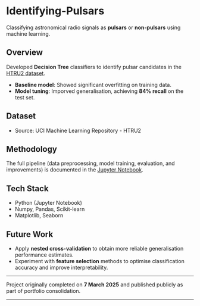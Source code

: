 # Identifying-Pulsars

Classifying astronomical radio signals as **pulsars** or **non-pulsars** using machine learning.

## Overview
Developed **Decision Tree** classifiers to identify pulsar candidates in the [HTRU2 dataset](https://archive.ics.uci.edu/dataset/372/htru2).

- **Baseline model**: Showed significant overfitting on training data.
- **Model tuning**: Imporved generalisation, achieving **84% recall** on the test set.

## Dataset
- Source: UCI Machine Learning Repository - HTRU2

## Methodology
The full pipeline (data preprocessing, model training, evaluation, and improvements) is documented in the [Jupyter Notebook](https://github.com/mkoodun/Identifying-Pulsars/blob/main/Code.ipynb).

## Tech Stack
- Python (Jupyter Notebook)
- Numpy, Pandas, Scikit-learn
- Matplotlib, Seaborn

## Future Work
- Apply **nested cross-validation** to obtain more reliable generalisation performance estimates.
- Experiment with **feature selection** methods to optimise classification accuracy and improve interpretability.

---

Project originally completed on **7 March 2025** and published publicly as part of portfolio consolidation.

---
